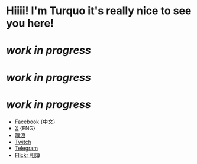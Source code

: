 # Hiiii! I'm Turquo it's really nice to see you here!

# ***work in progress***
# ***work in progress***
# ***work in progress***

* [Facebook](https://www.facebook.com/turquoCabbit) {中文}
* [X](https://twitter.com/Turquobitbit) {ENG}
* [噗浪](https://www.plurk.com/night5916lan)
* [Twitch](https://www.twitch.tv/turquocabbit)
* [Telegram](https://t.me/night5916lan)
* [Flickr 相簿](https://www.flickr.com/photos/197896838@N03/albums/)